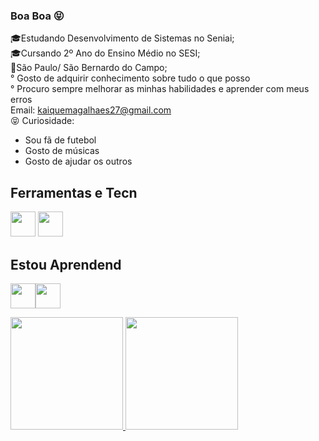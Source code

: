 ### Boa Boa 😝

<!--
**Kaique-ms27/Kaique-ms27** is a ✨ _special_ ✨ repository because its `README.md` (this file) appears on your GitHub profile.

Here are some ideas to get you started:

-🎓Aualmente estou estudando Desencolvimento de  Sistemas no Senai;
- 🌱 Estou aprendendo  Front-End e Back-end
- 👯
- 🤔 I’m looking for help with ...
- 💬 Ask me about ...
- 📫 How to reach me: ...
- 😄 Pronouns: ...
- ⚡ Fun fact: ...
-->
🎓Estudando Desenvolvimento de Sistemas no Seniai;<br>
🎓Cursando 2º Ano do Ensino Médio no SESI;<br>
🚩São Paulo/ São Bernardo do Campo;<br>
° Gosto de adquirir conhecimento sobre tudo o que posso<br>
° Procuro sempre melhorar as minhas habilidades e aprender com meus erros<br>
Email: kaiquemagalhaes27@gmail.com <br>
😝 Curiosidade:
- Sou fã de futebol
- Gosto de músicas
- Gosto de ajudar os outros

## Ferramentas e Tecn
<img src="https://cdn.jsdelivr.net/gh/devicons/devicon/icons/github/github-original.svg" width="40" height="40"/> <img src="https://cdn.jsdelivr.net/gh/devicons/devicon/icons/vscode/vscode-original.svg" width = "40" heigth = "40" />
## Estou Aprendend
<img src="https://cdn.jsdelivr.net/gh/devicons/devicon/icons/html5/html5-original.svg" width = "40" heigth = "40"/><img src="https://cdn.jsdelivr.net/gh/devicons/devicon/icons/css3/css3-original.svg" width = "40" heigth = "40"/>

<div> 
 <a href="https://github.com/Kaique-ms27">
 <img height="180em" src="https://github-readme-stats.vercel.app/api/top-langs/?username=Kaique-ms27&layout=compact&langs_count=7&theme=dracula"/>
 <img height="180em" src="https://github-readme-stats.vercel.app/api?username=Kaique-ms27&show_icons=true&theme=dracula&include_all_commits=true&count_private=true"/> 
 </div>


